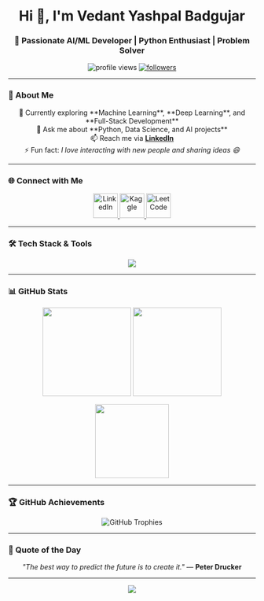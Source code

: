 <!-- 🌟 Professional GitHub Profile README for Vedant Yashpal Badgujar -->

<h1 align="center">Hi 👋, I'm Vedant Yashpal Badgujar</h1>
<h3 align="center">🚀 Passionate AI/ML Developer | Python Enthusiast | Problem Solver</h3>

<p align="center">
  <img src="https://komarev.com/ghpvc/?username=satorucommit&label=Profile%20Views&color=0e75b6&style=flat" alt="profile views" />
  <a href="https://github.com/satorucommit?tab=followers">
    <img src="https://img.shields.io/github/followers/satorucommit?label=Followers&style=social" alt="followers" />
  </a>
</p>

---

### 🧠 About Me  
<p align="center">
🌱 Currently exploring **Machine Learning**, **Deep Learning**, and **Full-Stack Development** <br/>
💬 Ask me about **Python, Data Science, and AI projects** <br/>
📫 Reach me via <a href="https://www.linkedin.com/in/vedant-badgujar-a546bb298/" target="_blank"><b>LinkedIn</b></a> <br/>
⚡ Fun fact: <i>I love interacting with new people and sharing ideas 😄</i>
</p>

---

### 🌐 Connect with Me
<p align="center">
  <a href="https://www.linkedin.com/in/vedant-badgujar-a546bb298/" target="blank">
    <img src="https://skillicons.dev/icons?i=linkedin" alt="LinkedIn" width="50"/>
  </a>
  <a href="https://www.kaggle.com/vedantbadgujar" target="blank">
    <img src="https://cdn.jsdelivr.net/gh/devicons/devicon/icons/kaggle/kaggle-original.svg" alt="Kaggle" width="50"/>
  </a>
  <a href="https://leetcode.com/u/VedantBadgujar/" target="blank">
    <img src="https://cdn.jsdelivr.net/gh/simple-icons/simple-icons/icons/leetcode.svg" alt="LeetCode" width="50"/>
  </a>
</p>

---

### 🛠️ Tech Stack & Tools
<p align="center">
  <img src="https://skillicons.dev/icons?i=python,java,js,ts,html,css,react,nextjs,nodejs,mongodb,postgres,git,figma,opencv,pytorch,tensorflow,sklearn,seaborn,pandas" />
</p>

---

### 📊 GitHub Stats
<p align="center">
  <img src="https://github-readme-stats.vercel.app/api?username=satorucommit&show_icons=true&theme=tokyonight&hide_border=true" height="180em"/>
  <img src="https://github-readme-streak-stats.herokuapp.com/?user=satorucommit&theme=tokyonight&hide_border=true" height="180em"/>
</p>

<p align="center">
  <img src="https://github-readme-stats.vercel.app/api/top-langs/?username=satorucommit&layout=compact&theme=tokyonight&hide_border=true" height="150em"/>
</p>

---

### 🏆 GitHub Achievements
<p align="center">
  <img src="https://github-profile-trophy.vercel.app/?username=satorucommit&theme=tokyonight&no-frame=true&margin-w=10" alt="GitHub Trophies" />
</p>

---


### 💬 Quote of the Day
<p align="center">
  <i>"The best way to predict the future is to create it."</i> — <b>Peter Drucker</b>
</p>

---


<p align="center">
  <a href="https://github.com/satorucommit">
    <img src="https://img.shields.io/badge/⭐%20Star%20My%20Repos!-yellow?style=for-the-badge" />
  </a>
</p>
